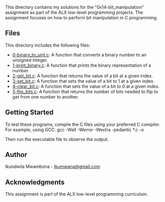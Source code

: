 This directory contains my solutions for the "0x14-bit_manipulation" assignment as part of the ALX low-level programming projects. The assignment focuses on how to perform bit manipulation in C programming.

## Files

This directory includes the following files:

* [0-binary_to_uint.c](./0-binary_to_uint.c): A function that converts a binary number to an unsigned integer.
* [1-print_binary.c](./1-print_binary.c): A function that prints the binary representation of a number.
* [2-get_bit.c](./2-get_bit.c): A function that returns the value of a bit at a given index.
* [3-set_bit.c](./3-set_bit.c): A function that sets the value of a bit to 1 at a given index.
* [4-clear_bit.c](./4-clear_bit.c): A function that sets the value of a bit to 0 at a given index.
* [5-flip_bits.c](./5-flip_bits.c): A function that returns the number of bits needed to flip to get from one number to another.


## Getting Started

To test these programs, compile the C files using your preferred C compiler. For example, using GCC:
gcc -Wall -Werror -Wextra -pedantic *.c -o <output file>


Then run the executable file to observe the output.

## Author

Ikundwila Mwambona - Ikumwana@gmail.com

## Acknowledgments

This assignment is part of the ALX low-level programming curriculum.
